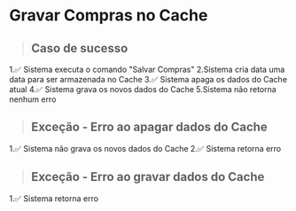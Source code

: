 # Gravar Compras no Cache

> ## Caso de sucesso

1.✅ Sistema executa o comando "Salvar Compras"
2.Sistema cria data uma data para ser armazenada no Cache
3.✅ Sistema apaga os dados do Cache atual
4.✅ Sistema grava os novos dados do Cache
5.Sistema não retorna nenhum erro

> ## Exceção - Erro ao apagar dados do Cache

1.✅ Sistema não grava os novos dados do Cache
2.✅ Sistema retorna erro

> ## Exceção - Erro ao gravar dados do Cache

1.✅ Sistema retorna erro
